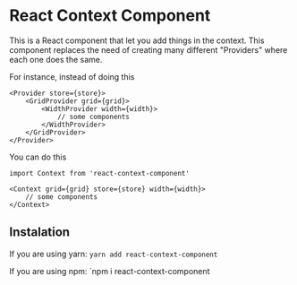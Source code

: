 # React Context Component

This is a React component that let you add things in the context. This component replaces the need of creating many different "Providers" where each one does the same.

For instance, instead of doing this
```react
<Provider store={store}>
	<GridProvider grid={grid}>
		<WidthProvider width={width}>
	        // some components
        </WidthProvider>
    </GridProvider>
</Provider>
```

You can do this
```react
import Context from 'react-context-component'

<Context grid={grid} store={store} width={width}>
    // some components
</Context>
```


## Instalation

If you are using yarn:
`yarn add react-context-component`

If you are using npm:
`npm i react-context-component
